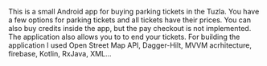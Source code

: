 This is a small Android app for buying parking tickets in the Tuzla. You have a few options for parking tickets and 
all tickets have their prices. You can also buy credits inside the app, but the pay checkout is not implemented.
The application also allows you to to end your tickets. For building the application I used Open Street Map API,
Dagger-Hilt, MVVM acrhitecture, firebase, Kotlin, RxJava, XML...

